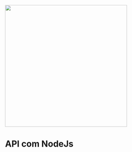  <img width="400" height="400" src="https://cdn.jsdelivr.net/gh/devicons/devicon/icons/nodejs/nodejs-original-wordmark.svg" />

# API com NodeJs

